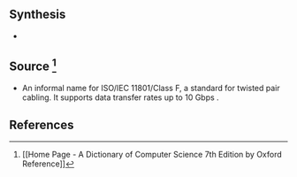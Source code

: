 ## Synthesis
- 
## Source [^1]
- An informal name for ISO/IEC 11801/Class F, a standard for twisted pair cabling. It supports data transfer rates up to 10 Gbps .
## References

[^1]: [[Home Page - A Dictionary of Computer Science 7th Edition by Oxford Reference]]